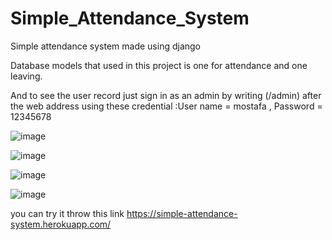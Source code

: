 ﻿# Simple_Attendance_System
Simple attendance system made using django 

Database models that used in this project is one for attendance and one leaving.

And to see the user record just sign in as an admin by writing (/admin) after the web address using these credential :User name = mostafa , Password = 12345678 

![image](https://user-images.githubusercontent.com/88105870/194645242-23701c3e-7a85-4adc-b2b5-5c6accfd9e23.png)

![image](https://user-images.githubusercontent.com/88105870/194645296-7da4d591-a6ad-419b-8902-a4d728fbef1d.png)


![image](https://user-images.githubusercontent.com/88105870/194645688-d8b020d8-f1de-4a56-b1fe-57273f2924bc.png)

![image](https://user-images.githubusercontent.com/88105870/194647004-4fb56c93-7235-49ac-b929-6eb7ad34a79b.png)


you can try it throw this link 
https://simple-attendance-system.herokuapp.com/
